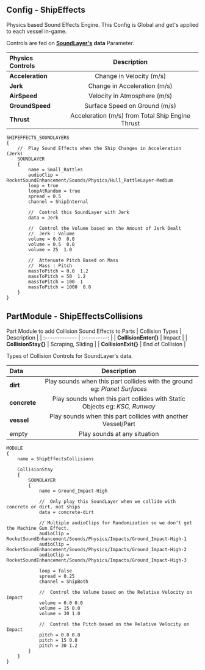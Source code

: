 ## Config - ShipEffects
Physics based Sound Effects Engine. This Config is Global and get's applied to each vessel in-game.

Controls are fed on [**SoundLayer's**](https://github.com/ensou04/RocketSoundEnhancement/wiki/SoundLayer) **data** Parameter.

| Physics Controls | Description | 
| :------------- | :----------: |
| **Acceleration** | Change in Velocity (m/s) |
| **Jerk** | Change in Acceleration (m/s) |
| **AirSpeed** | Velocity in Atmosphere (m/s) |
| **GroundSpeed** | Surface Speed on Ground (m/s) |
| **Thrust** | Acceleration (m/s) from Total Ship Engine Thrust |

    SHIPEFFECTS_SOUNDLAYERS
    {
	    //	Play Sound Effects when the Ship Changes in Acceleration (Jerk)
	    SOUNDLAYER
	    {
		    name = Small_Rattles
		    audioClip = RocketSoundEnhancement/Sounds/Physics/Hull_RattleLayer-Medium
		    loop = true
		    loopAtRandom = true
		    spread = 0.5
		    channel = ShipInternal
		    
		    //	Control this SoundLayer with Jerk
		    data = Jerk
		    
		    //	Control the Volume based on the Amount of Jerk Dealt
		    //	Jerk : Volume
		    volume = 0.0  0.0
		    volume = 0.5  0.0
		    volume = 25  1.0
		    
		    //	Attenuate Pitch Based on Mass
		    //	Mass : Pitch
		    massToPitch = 0.0  1.2
		    massToPitch = 50  1.2
		    massToPitch = 100  1
		    massToPitch = 1000  0.8
		}
	}


## PartModule - ShipEffectsCollisions
Part Module to add Collision Sound Effects to Parts
| Collision Types | Description | 
| :------------- | :----------: |
| **CollisionEnter{}** | Impact |
| **CollisionStay{}** | Scraping, Sliding |
| **CollisionExit{}** | End of Collision |

Types of Collision Controls for SoundLayer's data.

| Data | Description | 
| :------------- | :----------: |
| **dirt** | Play sounds when this part collides with the ground eg: *Planet Surfaces* |
| **concrete** | Play sounds when this part collides with Static Objects eg: *KSC, Runway* |
| **vessel** | Play sounds when this part collides with another Vessel/Part |
| empty | Play sounds at any situation |

    MODULE
    {
	    name = ShipEffectsCollisions

		CollisionStay
		{
			SOUNDLAYER
			{
				name = Ground_Impact-High
				
				//	Only play this SoundLayer when we collide with concrete or dirt. not ships
				data = concrete-dirt
				
				// Multiple audioClips for Randomization so we don't get the Machine Gun Effect.
				audioClip = RocketSoundEnhancement/Sounds/Physics/Impacts/Ground_Impact-High-1
				audioClip = RocketSoundEnhancement/Sounds/Physics/Impacts/Ground_Impact-High-2
				audioClip = RocketSoundEnhancement/Sounds/Physics/Impacts/Ground_Impact-High-3
								    
				loop = false
				spread = 0.25
				channel = ShipBoth
				
				//	Control the Volume based on the Relative Velocity on Impact
				volume = 0.0 0.0
				volume = 15 0.0
				volume = 30 1.0
				
				//	Control the Pitch based on the Relative Velocity on Impact
				pitch = 0.0 0.8
				pitch = 15 0.8
				pitch = 30 1.2
			}
		}
	}

